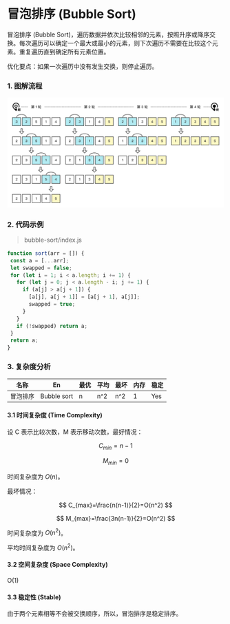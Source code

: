 
# 冒泡排序 (Bubble Sort)

冒泡排序 (Bubble Sort)，遍历数据并依次比较相邻的元素，按照升序或降序交换。每次遍历可以确定一个最大或最小的元素，则下次遍历不需要在比较这个元素。重复遍历直到确定所有元素位置。

优化要点：如果一次遍历中没有发生交换，则停止遍历。



### 1. 图解流程

<img src="../../_imgs/Sorting-Bubble.png" width="1050"/>

### 2. 代码示例

> bubble-sort/index.js

 ``` js
function sort(arr = []) {
  const a = [...arr];
  let swapped = false;
  for (let i = 1; i < a.length; i += 1) {
    for (let j = 0; j < a.length - i; j += 1) {
      if (a[j] > a[j + 1]) {
        [a[j], a[j + 1]] = [a[j + 1], a[j]];
        swapped = true;
      }
    }
    if (!swapped) return a;
  }
  return a;
}
 ```

### 3. 复杂度分析

| 名称     | En          | 最优 | 平均 | 最坏 | 内存 | 稳定 |
| -------- | ----------- | ---- | ---- | ---- | ---- | ---- |
| 冒泡排序 | Bubble sort | n    | n^2  | n^2  | 1    | Yes  |

#### 3.1 时间复杂度 (Time Complexity)

设 C 表示比较次数，M 表示移动次数，最好情况：

$$
C_{min}=n-1
$$

$$
M_{min}=0
$$

时间复杂度为 $O(n)$。

最坏情况：

$$
C_{max}=\frac{n(n-1)}{2}=O(n^2)
$$

$$
M_{max}=\frac{3n(n-1)}{2}=O(n^2)
$$

时间复杂度为 $O(n^2)$。

平均时间复杂度为 $O(n^2)$。

#### 3.2 空间复杂度 (Space Complexity)

O(1)

#### 3.3 稳定性 (Stable)

由于两个元素相等不会被交换顺序，所以，冒泡排序是稳定排序。

